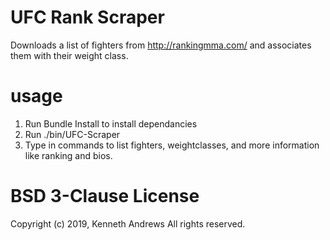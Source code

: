 # UFC Rank Scraper

Downloads a list of fighters from http://rankingmma.com/ and associates them with their weight class.

# usage

1. Run Bundle Install to install dependancies
2. Run ./bin/UFC-Scraper
2. Type in commands to list fighters, weightclasses, and more information like ranking and bios.

# BSD 3-Clause License

Copyright (c) 2019, Kenneth Andrews
All rights reserved.
